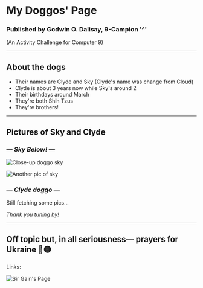 # **My Doggos' Page**
### Published by Godwin O. Dalisay, 9-Campion '^'
(An Activity Challenge for  Computer 9) 

 
 
---
## About the dogs

- Their names are Clyde and Sky  (Clyde's name was change from Cloud)
- Clyde is about 3 years now while Sky's around 2
- Their birthdays around March
- They're both Shih Tzus
- They're brothers!

---
## Pictures of Sky and Clyde
### *— Sky Below! —*
![Close-up doggo sky](https://user-images.githubusercontent.com/99781454/155653210-2a592fab-eff7-448e-83b3-feb8461ae3f0.jpg)

![Another pic of sky](https://user-images.githubusercontent.com/99781454/155653313-44f4a7a7-381d-40a0-b66d-fab5852549d3.jpg)
### *— Clyde doggo  —*
Still fetching some pics...


*Thank you tuning by!*


---
Off topic but, in all seriousness— prayers for Ukraine 🔵🟡
---
Links:

![Sir Gain's Page](https://www.example.com)

